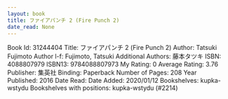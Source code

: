 ```yaml
---
layout: book
title: ファイアパンチ 2 (Fire Punch 2)
date_read: None
---
```


Book Id: 31244404
Title: ファイアパンチ 2 (Fire Punch 2)
Author: Tatsuki Fujimoto
Author l-f: Fujimoto, Tatsuki
Additional Authors: 藤本タツキ
ISBN: 4088807979
ISBN13: 9784088807973
My Rating: 0
Average Rating: 3.76
Publisher: 集英社
Binding: Paperback
Number of Pages: 208
Year Published: 2016
Date Read: 
Date Added: 2020/01/12
Bookshelves: kupka-wstydu
Bookshelves with positions: kupka-wstydu (#2214)

